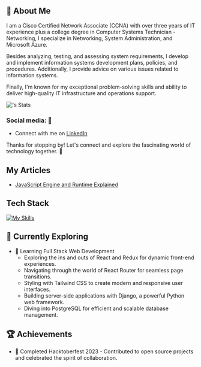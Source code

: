 ## 🚀 About Me

I am a Cisco Certified Network Associate (CCNA) with over three years of IT experience plus a college degree in Computer Systems Technician - Networking, I specialize in Networking, System Administration, and Microsoft Azure.

Besides analyzing, testing, and assessing system requirements, I develop and implement information systems development plans, policies, and procedures. Additionally, I provide advice on various issues related to information systems.

Finally, I'm known for my exceptional problem-solving skills and ability to deliver high-quality IT infrastructure and operations support.

![<username>'s Stats](https://github-readme-stats.vercel.app/api?username=<username>&theme=vue-dark&show_icons=true&hide_border=true&count_private=true)

### Social media: 📡

- Connect with me on [LinkedIn](https://www.linkedin.com/in/santi-cruz/)

Thanks for stopping by! Let's connect and explore the fascinating world of technology together. 🚀

## My Articles
- [JavaScript Engine and Runtime Explained](https://www.freecodecamp.org/news/javascript-engine-and-runtime-explained/)


## Tech Stack
[![My Skills](https://skillicons.dev/icons?i=arduino,azure,bash,c,cpp,py=3)](https://skillicons.dev)

## 🌱 Currently Exploring

- 🚀 Learning Full Stack Web Development
  - Exploring the ins and outs of React and Redux for dynamic front-end experiences.
  - Navigating through the world of React Router for seamless page transitions.
  - Styling with Tailwind CSS to create modern and responsive user interfaces.
  - Building server-side applications with Django, a powerful Python web framework.
  - Diving into PostgreSQL for efficient and scalable database management.

 ## 🏆 Achievements

- 🌟 Completed Hacktoberfest 2023 - Contributed to open source projects and celebrated the spirit of collaboration.

<!--

Here are some ideas to get you started:

- 🔭 I’m currently working on Algorithmic Trading Bots (Expert Advisors) using MT4
- 🌱 I’m currently learning Python for EA using MT4
- 👯 I’m looking to collaborate on Algorithmic Trading and automation tools for Windows/Linux Administration.
- 📫 How to reach me: https://www.linkedin.com/in/santi-cruz/
-->
